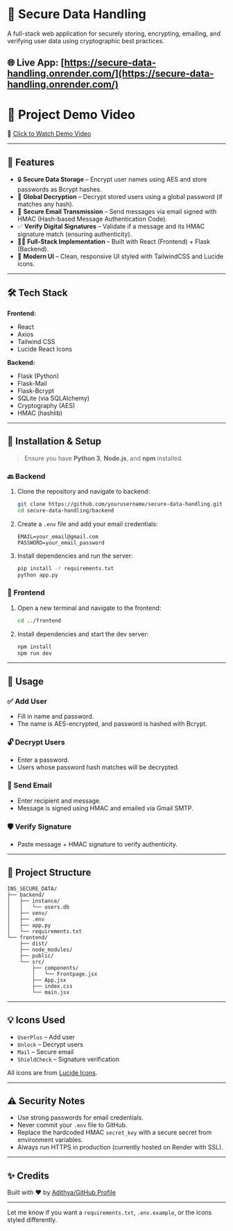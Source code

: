
# 🔐 Secure Data Handling

A full-stack web application for securely storing, encrypting, emailing, and verifying user data using cryptographic best practices.

🌐 **Live App**: [https://secure-data-handling.onrender.com/](https://secure-data-handling.onrender.com/)
---
# 🎥 Project Demo Video

🔗 [Click to Watch Demo Video](https://drive.google.com/file/d/1bT8dvBOcjCB_tGKq5LG88vDitVp0lSef/view?usp=drive_link)

---

## 🚀 Features

- 🔒 **Secure Data Storage** – Encrypt user names using AES and store passwords as Bcrypt hashes.
- 🧩 **Global Decryption** – Decrypt stored users using a global password (if matches any hash).
- 📧 **Secure Email Transmission** – Send messages via email signed with HMAC (Hash-based Message Authentication Code).
- ✅ **Verify Digital Signatures** – Validate if a message and its HMAC signature match (ensuring authenticity).
- 🧑‍💻 **Full-Stack Implementation** – Built with React (Frontend) + Flask (Backend).
- 🌈 **Modern UI** – Clean, responsive UI styled with TailwindCSS and Lucide icons.

---

## 🛠 Tech Stack

**Frontend:**
- React
- Axios
- Tailwind CSS
- Lucide React Icons

**Backend:**
- Flask (Python)
- Flask-Mail
- Flask-Bcrypt
- SQLite (via SQLAlchemy)
- Cryptography (AES)
- HMAC (hashlib)

---

## 🧰 Installation & Setup

> Ensure you have **Python 3**, **Node.js**, and **npm** installed.

### 🔙 Backend

1. Clone the repository and navigate to backend:

   ```bash
   git clone https://github.com/yourusername/secure-data-handling.git
   cd secure-data-handling/backend
   ```

2. Create a `.env` file and add your email credentials:

   ```
   EMAIL=your_email@gmail.com
   PASSWORD=your_email_password
   ```

3. Install dependencies and run the server:

   ```bash
   pip install -r requirements.txt
   python app.py
   ```

### 🎨 Frontend

1. Open a new terminal and navigate to the frontend:

   ```bash
   cd ../frontend
   ```

2. Install dependencies and start the dev server:

   ```bash
   npm install
   npm run dev
   ```

---

## 🧪 Usage

### ✅ Add User
- Fill in name and password.
- The name is AES-encrypted, and password is hashed with Bcrypt.

### 🔓 Decrypt Users
- Enter a password.
- Users whose password hash matches will be decrypted.

### 📧 Send Email
- Enter recipient and message.
- Message is signed using HMAC and emailed via Gmail SMTP.

### 🛡️ Verify Signature
- Paste message + HMAC signature to verify authenticity.

---

## 📁 Project Structure

```
INS_SECURE_DATA/
├── backend/
│   ├── instance/
│   │   └── users.db
│   ├── venv/
│   ├── .env
│   ├── app.py
│   └── requirements.txt
└── frontend/
    ├── dist/
    ├── node_modules/
    ├── public/
    └── src/
        ├── components/
        │   └── Frontpage.jsx
        ├── App.jsx
        ├── index.css
        └── main.jsx
```

---

## 💡 Icons Used

- `UserPlus` – Add user
- `Unlock` – Decrypt users
- `Mail` – Secure email
- `ShieldCheck` – Signature verification

All icons are from [Lucide Icons](https://lucide.dev/).

---

## ⚠️ Security Notes

- Use strong passwords for email credentials.
- Never commit your `.env` file to GitHub.
- Replace the hardcoded HMAC `secret_key` with a secure secret from environment variables.
- Always run HTTPS in production (currently hosted on Render with SSL).

---

## ✨ Credits

Built with ❤️ by [Adithya/GitHub Profile](<https://github.com/Aditya-rao-1>)


---

Let me know if you want a `requirements.txt`, `.env.example`, or the icons styled differently.
